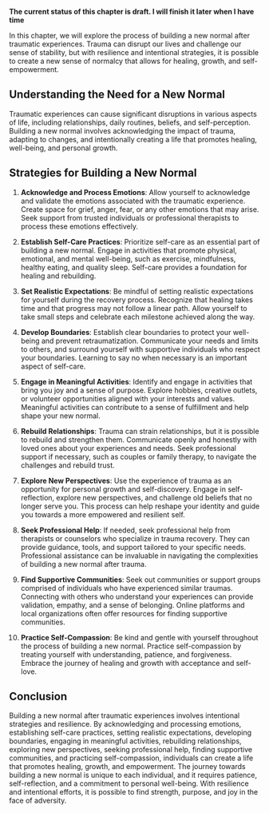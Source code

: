 **The current status of this chapter is draft. I will finish it later when I have time**

In this chapter, we will explore the process of building a new normal after traumatic experiences. Trauma can disrupt our lives and challenge our sense of stability, but with resilience and intentional strategies, it is possible to create a new sense of normalcy that allows for healing, growth, and self-empowerment.

Understanding the Need for a New Normal
---------------------------------------

Traumatic experiences can cause significant disruptions in various aspects of life, including relationships, daily routines, beliefs, and self-perception. Building a new normal involves acknowledging the impact of trauma, adapting to changes, and intentionally creating a life that promotes healing, well-being, and personal growth.

Strategies for Building a New Normal
------------------------------------

1. **Acknowledge and Process Emotions**: Allow yourself to acknowledge and validate the emotions associated with the traumatic experience. Create space for grief, anger, fear, or any other emotions that may arise. Seek support from trusted individuals or professional therapists to process these emotions effectively.

2. **Establish Self-Care Practices**: Prioritize self-care as an essential part of building a new normal. Engage in activities that promote physical, emotional, and mental well-being, such as exercise, mindfulness, healthy eating, and quality sleep. Self-care provides a foundation for healing and rebuilding.

3. **Set Realistic Expectations**: Be mindful of setting realistic expectations for yourself during the recovery process. Recognize that healing takes time and that progress may not follow a linear path. Allow yourself to take small steps and celebrate each milestone achieved along the way.

4. **Develop Boundaries**: Establish clear boundaries to protect your well-being and prevent retraumatization. Communicate your needs and limits to others, and surround yourself with supportive individuals who respect your boundaries. Learning to say no when necessary is an important aspect of self-care.

5. **Engage in Meaningful Activities**: Identify and engage in activities that bring you joy and a sense of purpose. Explore hobbies, creative outlets, or volunteer opportunities aligned with your interests and values. Meaningful activities can contribute to a sense of fulfillment and help shape your new normal.

6. **Rebuild Relationships**: Trauma can strain relationships, but it is possible to rebuild and strengthen them. Communicate openly and honestly with loved ones about your experiences and needs. Seek professional support if necessary, such as couples or family therapy, to navigate the challenges and rebuild trust.

7. **Explore New Perspectives**: Use the experience of trauma as an opportunity for personal growth and self-discovery. Engage in self-reflection, explore new perspectives, and challenge old beliefs that no longer serve you. This process can help reshape your identity and guide you towards a more empowered and resilient self.

8. **Seek Professional Help**: If needed, seek professional help from therapists or counselors who specialize in trauma recovery. They can provide guidance, tools, and support tailored to your specific needs. Professional assistance can be invaluable in navigating the complexities of building a new normal after trauma.

9. **Find Supportive Communities**: Seek out communities or support groups comprised of individuals who have experienced similar traumas. Connecting with others who understand your experiences can provide validation, empathy, and a sense of belonging. Online platforms and local organizations often offer resources for finding supportive communities.

10. **Practice Self-Compassion**: Be kind and gentle with yourself throughout the process of building a new normal. Practice self-compassion by treating yourself with understanding, patience, and forgiveness. Embrace the journey of healing and growth with acceptance and self-love.

Conclusion
----------

Building a new normal after traumatic experiences involves intentional strategies and resilience. By acknowledging and processing emotions, establishing self-care practices, setting realistic expectations, developing boundaries, engaging in meaningful activities, rebuilding relationships, exploring new perspectives, seeking professional help, finding supportive communities, and practicing self-compassion, individuals can create a life that promotes healing, growth, and empowerment. The journey towards building a new normal is unique to each individual, and it requires patience, self-reflection, and a commitment to personal well-being. With resilience and intentional efforts, it is possible to find strength, purpose, and joy in the face of adversity.
